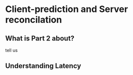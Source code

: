 # Client-prediction and Server reconcilation

## What is Part 2 about?
tell us

## Understanding Latency
